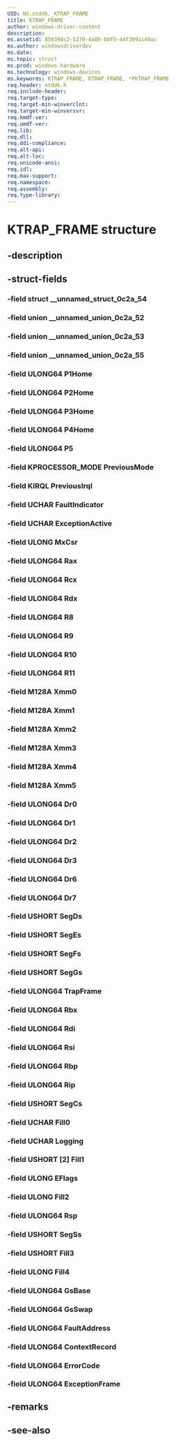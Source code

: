 ```yaml
---
UID: NS.ntddk._KTRAP_FRAME
title: KTRAP_FRAME
author: windows-driver-content
description: 
ms.assetid: 856398c2-5270-4a09-b0f5-44f3091c49ac
ms.author: windowsdriverdev
ms.date: 
ms.topic: struct
ms.prod: windows-hardware
ms.technology: windows-devices
ms.keywords: KTRAP_FRAME, KTRAP_FRAME, *PKTRAP_FRAME
req.header: ntddk.h
req.include-header:
req.target-type:
req.target-min-winverclnt:
req.target-min-winversvr:
req.kmdf-ver:
req.umdf-ver:
req.lib:
req.dll:
req.ddi-compliance:
req.alt-api:
req.alt-loc:
req.unicode-ansi:
req.idl:
req.max-support:
req.namespace:
req.assembly:
req.type-library:
---
```


# KTRAP_FRAME structure

## -description



## -struct-fields

### -field struct __unnamed_struct_0c2a_54			
 	
### -field union __unnamed_union_0c2a_52			
 	
### -field union __unnamed_union_0c2a_53			
 	
### -field union __unnamed_union_0c2a_55			
 	
### -field ULONG64 P1Home			
 	
### -field ULONG64 P2Home			
 	
### -field ULONG64 P3Home			
 	
### -field ULONG64 P4Home			
 	
### -field ULONG64 P5			
 	
### -field KPROCESSOR_MODE PreviousMode			
 	
### -field KIRQL PreviousIrql			
 	
### -field UCHAR FaultIndicator			
 	
### -field UCHAR ExceptionActive			
 	
### -field ULONG MxCsr			
 	
### -field ULONG64 Rax			
 	
### -field ULONG64 Rcx			
 	
### -field ULONG64 Rdx			
 	
### -field ULONG64 R8			
 	
### -field ULONG64 R9			
 	
### -field ULONG64 R10			
 	
### -field ULONG64 R11			
 	
### -field M128A Xmm0			
 	
### -field M128A Xmm1			
 	
### -field M128A Xmm2			
 	
### -field M128A Xmm3			
 	
### -field M128A Xmm4			
 	
### -field M128A Xmm5			
 	
### -field ULONG64 Dr0			
 	
### -field ULONG64 Dr1			
 	
### -field ULONG64 Dr2			
 	
### -field ULONG64 Dr3			
 	
### -field ULONG64 Dr6			
 	
### -field ULONG64 Dr7			
 	
### -field USHORT SegDs			
 	
### -field USHORT SegEs			
 	
### -field USHORT SegFs			
 	
### -field USHORT SegGs			
 	
### -field ULONG64 TrapFrame			
 	
### -field ULONG64 Rbx			
 	
### -field ULONG64 Rdi			
 	
### -field ULONG64 Rsi			
 	
### -field ULONG64 Rbp			
 	
### -field ULONG64 Rip			
 	
### -field USHORT SegCs			
 	
### -field UCHAR Fill0			
 	
### -field UCHAR Logging			
 	
### -field USHORT [2] Fill1			
 	
### -field ULONG EFlags			
 	
### -field ULONG Fill2			
 	
### -field ULONG64 Rsp			
 	
### -field USHORT SegSs			
 	
### -field USHORT Fill3			
 	
### -field ULONG Fill4			
 	
### -field ULONG64 GsBase			
 	
### -field ULONG64 GsSwap			
 	
### -field ULONG64 FaultAddress			
 	
### -field ULONG64 ContextRecord			
 	
### -field ULONG64 ErrorCode			
 	
### -field ULONG64 ExceptionFrame			
 	
## -remarks

## -see-also
